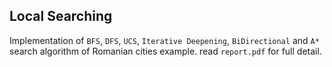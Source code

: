 ## Local Searching ##
Implementation of `BFS`, `DFS`, `UCS`, `Iterative Deepening`, `BiDirectional` and `A*` search algorithm of Romanian cities example. read `report.pdf` for full detail.

